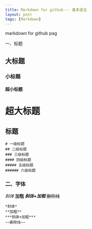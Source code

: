 ```yaml
---
title: Markdown for github--- 基本语法
layout: post
tags: [Markdown]
---
```


markdown for github pag


一、标题


## 大标题
### 小标题
#### 超小标题
超大标题
===
标题
---

```
# 一级标题
## 二级标题
### 三级标题
#### 四级标题
##### 五级标题
###### 六级标题

```

### 二、字体

*斜体*
**加粗**
***斜体+加粗***
~~删除线~~

```
*斜体*
**加粗**
***斜体+加粗***
~~删除线~~
```

